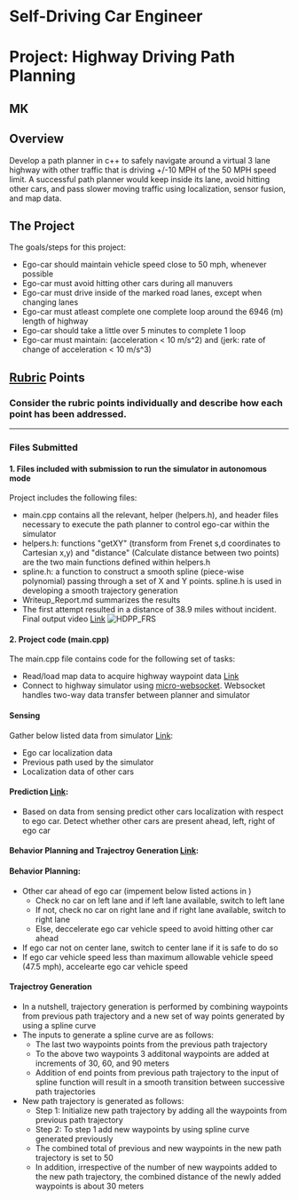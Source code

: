 # **Self-Driving Car Engineer**
# **Project: Highway Driving Path Planning**

## MK

Overview
---
Develop a path planner in c++ to safely navigate around a virtual 3 lane highway with other traffic that is driving +/-10 MPH of the 50 MPH speed limit. A successful path planner would keep inside its lane, avoid hitting other cars, and pass slower moving traffic using localization, sensor fusion, and map data.

The Project
---
The goals/steps for this project:
* Ego-car should maintain vehicle speed close to 50 mph, whenever possible
* Ego-car must avoid hitting other cars during all manuvers
* Ego-car must drive inside of the marked road lanes, except when changing lanes
* Ego-car must atleast complete one complete loop around the 6946 (m) length of highway
* Ego-car should take a little over 5 minutes to complete 1 loop
* Ego-car must maintain: (acceleration < 10 m/s^2) and (jerk: rate of change of acceleration < 10 m/s^3)


[//]: # (Image References)

[image1]: ./Writeup_IV/HDPP_FRS.png "HDPP_FRS"

## [Rubric](https://review.udacity.com/#!/rubrics/432/view) Points

### Consider the rubric points individually and describe how each point has been addressed.

---
### Files Submitted

#### 1. Files included with submission to run the simulator in autonomous mode

Project includes the following files:
* main.cpp contains all the relevant, helper (helpers.h), and header files necessary to execute the path planner to control ego-car within the simulator 
* helpers.h: functions "getXY" (transform from Frenet s,d coordinates to Cartesian x,y) and "distance" (Calculate distance between two points) are the two main functions defined within helpers.h
* spline.h: a function to construct a smooth spline (piece-wise polynomial) passing through a set of X and Y points. spline.h is used in developing a smooth trajectory generation
* Writeup_Report.md summarizes the results
* The first attempt resulted in a distance of 38.9 miles without incident. Final output video [Link](https://www.youtube.com/watch?v=G4B1sXR3a6I&t=10s)
![][image1]


#### 2. Project code (main.cpp)

The main.cpp file contains code for the following set of tasks:
* Read/load map data to acquire highway waypoint data [Link](./src/main.cpp#L33-L59)
* Connect to highway simulator using [micro-websocket](https://github.com/uNetworking/uWebSockets). Websocket handles two-way data transfer between planner and simulator

#### Sensing
Gather below listed data from simulator [Link](./src/main.cpp#L80-L102):
* Ego car localization data
* Previous path used by the simulator
* Localization data of other cars

#### Prediction [Link](./src/main.cpp#L110-L165):
* Based on data from sensing predict other cars localization with respect to ego car. Detect whether other cars are present ahead, left, right of ego car

#### Behavior Planning and Trajectroy Generation [Link](./src/main.cpp#L165-L350):
#### Behavior Planning:
* Other car ahead of ego car (impement below listed actions in )
  - Check no car on left lane and if left lane available, switch to left lane
  - If not, check no car on right lane and if right lane available, switch to right lane
  - Else, deccelerate ego car vehicle speed to avoid hitting other car ahead
* If ego car not on center lane, switch to center lane if it is safe to do so
* If ego car vehicle speed less than maximum allowable vehicle speed (47.5 mph), accelearte ego car vehicle speed

#### Trajectroy Generation
* In a nutshell, trajectory generation is performed by combining waypoints from previous path trajectory and a new set of way points generated by using a spline curve
* The inputs to generate a spline curve are as follows:
  - The last two waypoints points from the previous path trajectory
  - To the above two waypoints 3 additonal waypoints are added at increments of 30, 60, and 90 meters
  - Addition of end points from previous path trajectory to the input of spline function will result in a smooth transition between successive path trajectories
* New path trajectory is generated as follows:
  - Step 1: Initialize new path trajectory by adding all the waypoints from previous path trajectory
  - Step 2: To step 1 add new waypoints by using spline curve generated previously
  - The combined total of previous and new waypoints in the new path trajectory is set to 50
  - In addition, irrespective of the number of new waypoints added to the new path trajectory, the combined distance of the newly added waypoints is about 30 meters
